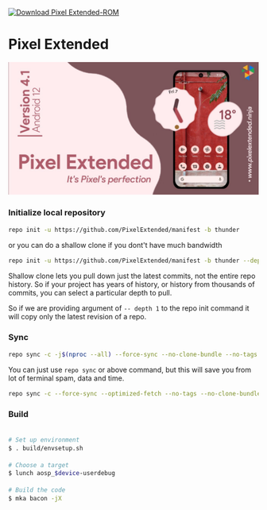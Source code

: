  [![Download Pixel Extended-ROM](https://img.shields.io/sourceforge/dm/pixelextended.svg)](https://sourceforge.net/projects/pixelextended/files/latest/download)

# Pixel Extended #
<img src="https://github.com/PixelExtended/OTA/blob/trece/banner.jpeg">

### Initialize local repository ###

```bash
repo init -u https://github.com/PixelExtended/manifest -b thunder
```
 or you can do a shallow clone if you dont't have much bandwidth
```bash
repo init -u https://github.com/PixelExtended/manifest -b thunder --depth=1
```
Shallow clone lets you pull down just the latest commits, not the entire repo history. So if your project has years of history, or history from thousands of commits, you can select a particular depth to pull.

So if we are providing argument of `-- depth 1` to the repo init command it will copy only the latest revision of a repo.

### Sync ###

```bash
repo sync -c -j$(nproc --all) --force-sync --no-clone-bundle --no-tags
```
You can just use `repo sync` or above command, but this will save you from lot of terminal spam, data and time.
```bash
repo sync -c --force-sync --optimized-fetch --no-tags --no-clone-bundle --prune -j$(nproc --all)
```

### Build ###

```bash

# Set up environment
$ . build/envsetup.sh

# Choose a target
$ lunch aosp_$device-userdebug

# Build the code
$ mka bacon -jX
```
